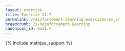 ```yaml
---
layout: exercise
title: Exercise 21.7
permalink: /reinforcement-learning-exercises/ex_7/
breadcrumb: 21-Reinforcement-Learning
canonical_id: ex21.7
---
```


{% include mathjax_support %}
